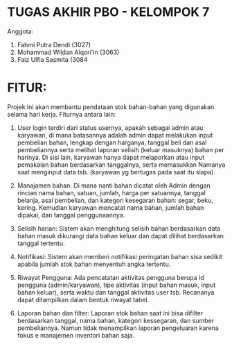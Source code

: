 # TUGAS AKHIR PBO - KELOMPOK 7
Anggota:
1. Fahmi Putra Dendi (3027)
2. Mohammad Wildan Alqori'in (3063)
3. Faiz Ulfia Sasmita (3084

# FITUR:
Projek ini akan membantu pendataan stok bahan-bahan yang digunakan selama hari kerja. Fiturnya antara lain:

1. User login terdiri dari status usernya, apakah sebagai admin atau karyawan, di mana batasannya adalah admin dapat melakukan input pembelian bahan, lengkap dengan harganya, tanggal beli dan asal pembeliannya serta melihat laporan selisih (keluar masuknya) bahan per harinya. Di sisi lain, karyawan hanya dapat melaporkan atau input pemakaian bahan berdasarkan tanggalnya, serta memasukkan Namanya saat menginput data tsb. (karyawan yg bertugas pada saat itu siapa).

2. Manajamen bahan:
	Di mana nanti bahan dicatat oleh Admin dengan rincian nama bahan, satuan, jumlah, harga per satuannya, tanggal belanja, asal pembelian, dan kategori kesegaran bahan: segar, beku, kering. Kemudian karyawan mencatat nama bahan, jumlah bahan dipakai, dan tanggal penggunaannya.

3. Selisih harian:
	Sistem akan menghitung selisih bahan berdasarkan data bahan masuk dikurangi data bahan keluar dan dapat dilihat berdasarkan tanggal tertentu.

4. Notifikasi:
	Sistem akan memberi notifikasi peringatan bahan sisa sedikit apabila jumlah stok bahan menyentuh angka tertentu.

5. Riwayat Pengguna:
	Ada pencatatan aktivitas pengguna berupa id pengguna (admin/karyawan), tipe aktivitas (input bahan masuk, input bahan keluar), serta waktu dan tanggal aktivitas user tsb. Recananya dapat ditampilkan dalam bentuk riwayat tabel.

6. Laporan bahan dan filter: 
	Laporan stok bahan saat ini bisa difilter berdasarkan tanggal, nama bahan, kategori kessegaran, dan sumber pembeliannya. Namun tidak menampilkan laporan pengeluaran karena fokus e manajemen inventori bahan saja.
